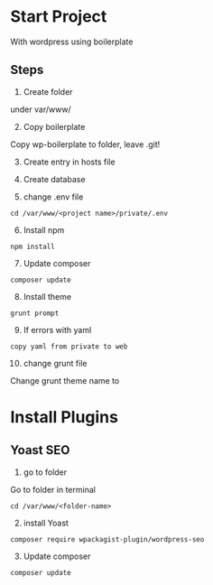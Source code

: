 # Start Project

With wordpress using boilerplate


## Steps


1. Create folder

under var/www/<project name>

2. Copy boilerplate

Copy wp-boilerplate to folder, leave .git!

3. Create entry in hosts file

4. Create database

5. change .env file
```
cd /var/www/<project name>/private/.env
```

6. Install npm

```
npm install
```

7. Update composer

```
composer update
```

8. Install theme

```
grunt prompt
```

9. If errors with yaml

```
copy yaml from private to web
```

10. change grunt file

Change grunt theme name to <project-name>





# Install Plugins

## Yoast SEO

1. go to folder

Go to folder in terminal

```
cd /var/www/<folder-name>
```

2. install Yoast

```
composer require wpackagist-plugin/wordpress-seo
```

3. Update composer
```
composer update
```
